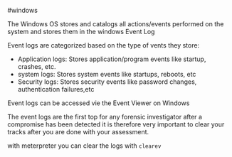 #windows 

The Windows OS stores and catalogs all actions/events performed on the system and stores them in the windows Event Log

Event logs are categorized based on the type of vents they store:
- Application logs: Stores application/program events like startup, crashes, etc.
- system logs: Stores system events like startups, reboots, etc
- Security logs: Stores security events like password changes, authentication failures,etc

Event logs can be accessed vie the Event Viewer on Windows

The event logs are the first top for any forensic investigator after a compromise has been detected it is therefore very important to clear your tracks after you are done with your assessment.

with meterpreter you can clear the logs with `clearev`